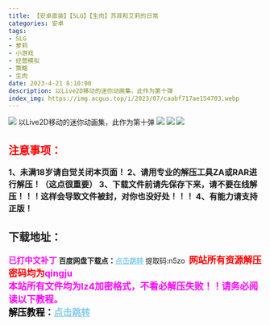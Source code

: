```yaml
---
title: 【安卓直装】【SLG】【生肉】苏菲和艾莉的日常
categories: 安卓
tags:
- SLG
- 萝莉
- 小游戏
- 经营模拟
- 策略
- 生肉
date: 2023-4-21 8:10:00
description: 以Live2D移动的迷你动画集，此作为第十弹
index_img: https://img.acgus.top/i/2023/07/caabf717ae154703.webp
---
```

![](https://img.acgus.top/i/2023/07/caabf717ae154703.webp)
以Live2D移动的迷你动画集，此作为第十弹
![](https://img.acgus.top/i/2023/07/ae296bfddc154821-1024x565.webp)
![](https://img.acgus.top/i/2023/07/577c7c1b44154822-1024x576.webp)
![](https://img.acgus.top/i/2023/07/9fda629da9154821-1024x573.webp)



## <font color=#FF0000 >注意事项：</font>
<font size=3><b>1、未满18岁请自觉关闭本页面！
2、请用专业的解压工具ZA或RAR进行解压！（这点很重要）
3、下载文件前请先保存下来，请不要在线解压！！！这样会导致文件被封，对你也没好处！！！
4、有能力请支持正版！</b></font>

## 下载地址：
<font color=#FF00FF size=3><b>已打中文补丁</b></font>
<b>百度网盘下载点：</b><a href="https://pan.baidu.com/s/1nsaG0QdlSaFy1Lti3dETNA?pwd=n5zo" style="color: #87CEEB;"><b>点击跳转</b></a> 提取码:n5zo
<a style="padding: 0" href="https://post.qingju.org/AD/"><img style="max-width:100%" src="https://img.acgus.top/i/2024/07/478f689b8021d8d499ab43d21acf137a.gif" alt=""></a>
<b><font color=#FF0000 size=4>网站所有资源解压密码均为</b></font><b><font color=#FF00FF size=4>qingju</font><font color=#FF0000 ></font></b><br><b><font color=#FF00FF size=4>本站所有文件均为lz4加密格式，不看必解压失败！！请务必阅读以下教程。</b></font><br><b><font color=#000 size=4>解压教程：</b><a href="https://post.qingju.org/tutorial/000/" style="color: #87CEEB;"><b>点击跳转</b></a>
